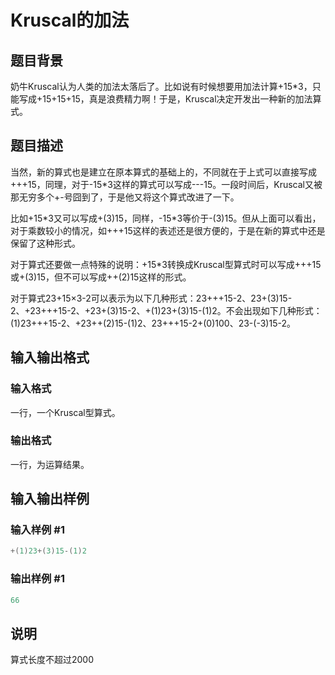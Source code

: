 # Kruscal的加法

## 题目背景

奶牛Kruscal认为人类的加法太落后了。比如说有时候想要用加法计算+15\*3，只能写成+15+15+15，真是浪费精力啊！于是，Kruscal决定开发出一种新的加法算式。

## 题目描述

当然，新的算式也是建立在原本算式的基础上的，不同就在于上式可以直接写成+++15，同理，对于-15\*3这样的算式可以写成---15。一段时间后，Kruscal又被那无穷多个+-号囧到了，于是他又将这个算式改进了一下。

比如+15\*3又可以写成+(3)15，同样，-15\*3等价于-(3)15。但从上面可以看出，对于乘数较小的情况，如+++15这样的表述还是很方便的，于是在新的算式中还是保留了这种形式。

对于算式还要做一点特殊的说明：+15\*3转换成Kruscal型算式时可以写成+++15或+(3)15，但不可以写成++(2)15这样的形式。

对于算式23+15×3-2可以表示为以下几种形式：23+++15-2、23+(3)15-2、+23+++15-2、+23+(3)15-2、+(1)23+(3)15-(1)2。不会出现如下几种形式：(1)23+++15-2、+23++(2)15-(1)2、23+++15-2+(0)100、23-(-3)15-2。

## 输入输出格式

### 输入格式

一行，一个Kruscal型算式。

### 输出格式

一行，为运算结果。

## 输入输出样例

### 输入样例 #1

```cpp
+(1)23+(3)15-(1)2
```


### 输出样例 #1

```cpp
66
```


## 说明

算式长度不超过2000

